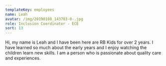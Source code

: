 ```yaml
---
templateKey: employees
name: Leah
avatar: /img/20190108_143703-0-.jpg
role: Inclusion Coordinator - ECE
sort: 13
---
```

Hi, my name is Leah and I have been here are RB Kids for over 2 years. I have learned so much about the early years and I enjoy watching the children learn new skills. I am a person who is passionate about quality care and experiences.
